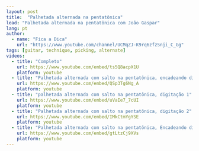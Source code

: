 ```yaml
---
layout: post
title:  "Palhetada alternada na pentatônica"
lead: "Palhetada alternada na pentatônica com João Gaspar"
lang: pt
author:
  - name: "Fica a Dica"
    url: "https://www.youtube.com/channel/UCMqZJ-K9rq6zfzSnji_C_Gg"
tags: [guitar, technique, picking, alternate]
videos:
  - title: "Completo"
    url: https://www.youtube.com/embed/ts5Q8acpX1U
    platform: youtube
  - title: "Palhetada alternada com salto na pentatônica, encadeando digitações (85 bpm)"
    url: https://www.youtube.com/embed/QSp3Tg6Ng_A
    platform: youtube
  - title: "palhetada alternada com salto na pentatônica, digitação 1"
    url: https://www.youtube.com/embed/uVaIe7_7cUI
    platform: youtube
  - title: "Palhetada alternada com salto na pentatônica, digitação 2"
    url: https://www.youtube.com/embed/IMkCtmYgYSE
    platform: youtube
  - title: "Palhetada alternada com salto na pentatônica, Encadeando digitações (105 bpm)"
    url: https://www.youtube.com/embed/gtLtzCj9XVs
    platform: youtube
---
```

